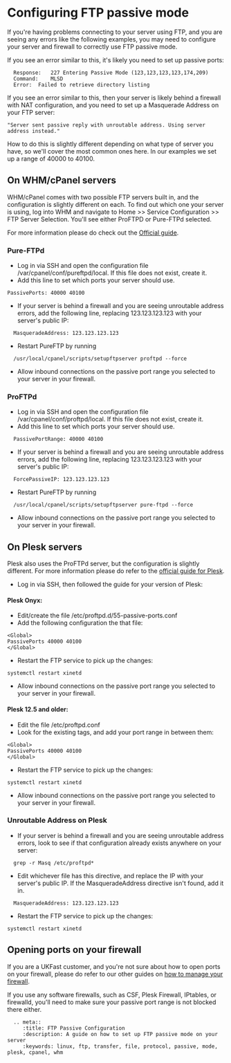 # Configuring FTP passive mode

If you're having problems connecting to your server using FTP, and you are seeing any errors like the following examples, you may need to configure your server and firewall to correctly use FTP passive mode.

If you see an error similar to this, it's likely you need to set up passive ports:
```console
  Response:   227 Entering Passive Mode (123,123,123,123,174,209)
  Command:    MLSD
  Error:  Failed to retrieve directory listing
```

If you see an error similar to this, then your server is likely behind a firewall with NAT configuration, and you need to set up a Masquerade Address on your FTP server:
```console
"Server sent passive reply with unroutable address. Using server address instead."
```

How to do this is slightly different depending on what type of server you have, so we'll cover the most common ones here. In our examples we set up a range of 40000 to 40100.

## On WHM/cPanel servers

WHM/cPanel comes with two possible FTP servers built in, and the configuration is slightly different on each. To find out which one your server is using, log into WHM and navigate to  Home >> Service Configuration >> FTP Server Selection. You'll see either ProFTPD or Pure-FTPd selected.

For more information please do check out the [Official guide](https://documentation.cpanel.net/display/CKB/How+to+Enable+FTP+Passive+Mode).

### Pure-FTPd

- Log in via SSH and open the configuration file /var/cpanel/conf/pureftpd/local. If this file does not exist, create it.
- Add this line to set which ports your server should use.
```console
PassivePorts: 40000 40100
```
- If your server is behind a firewall and you are seeing unroutable address errors, add the following line, replacing 123.123.123.123 with your server's public IP:  
```console
  MasqueradeAddress: 123.123.123.123
```
- Restart PureFTP by running
```console
  /usr/local/cpanel/scripts/setupftpserver proftpd --force
```
- Allow inbound connections on the passive port range you selected to your server in your firewall.

### ProFTPd

- Log in via SSH and open the configuration file /var/cpanel/conf/proftpd/local. If this file does not exist, create it.
- Add this line to set which ports your server should use.
```console
  PassivePortRange: 40000 40100
```
- If your server is behind a firewall and you are seeing unroutable address errors, add the following line, replacing 123.123.123.123 with your server's public IP:  
```console
  ForcePassiveIP: 123.123.123.123
```
- Restart PureFTP by running
```console
  /usr/local/cpanel/scripts/setupftpserver pure-ftpd --force
```
- Allow inbound connections on the passive port range you selected to your server in your firewall.


## On Plesk servers

Plesk also uses the ProFTPd server, but the configuration is slightly different. For more information please do refer to the [official guide for Plesk](https://support.plesk.com/hc/en-us/articles/213902285-How-to-configure-passive-ports-range-for-ProFTPd-on-a-server-behind-a-firewall-).

- Log in via SSH, then followed the guide for your version of Plesk:

#### Plesk Onyx:
- Edit/create the file /etc/proftpd.d/55-passive-ports.conf
- Add the following configuration the that file:
```console
<Global>
PassivePorts 40000 40100
</Global>
```
- Restart the FTP service to pick up the changes:
```console
systemctl restart xinetd
```
- Allow inbound connections on the passive port range you selected to your server in your firewall.

#### Plesk 12.5 and older:
- Edit the file /etc/proftpd.conf
- Look for the existing <Global> tags, and add your port range in between them:
```console
<Global>
PassivePorts 40000 40100
</Global>
```
- Restart the FTP service to pick up the changes:
```console
systemctl restart xinetd
```
- Allow inbound connections on the passive port range you selected to your server in your firewall.

### Unroutable Address on Plesk

- If your server is behind a firewall and you are seeing unroutable address errors, look to see if that configuration already exists anywhere on your server:
```console
  grep -r Masq /etc/proftpd*
```
- Edit whichever file has this directive, and replace the IP with your server's public IP. If the MasqueradeAddress directive isn't found, add it in.
```console
  MasqueradeAddress: 123.123.123.123
```
- Restart the FTP service to pick up the changes:
```console
systemctl restart xinetd
```

## Opening ports on your firewall

If you are a UKFast customer, and you're not sure about how to open ports on your firewall, please do refer to our other guides on [how to manage your firewall](/security/firewalls/).

If you use any software firewalls, such as CSF, Plesk Firewall, IPtables, or firewalld, you'll need to make sure your passive port range is not blocked there either.

```eval_rst
  .. meta::
     :title: FTP Passive Configuration
     :description: A guide on how to set up FTP passive mode on your server
     :keywords: linux, ftp, transfer, file, protocol, passive, mode, plesk, cpanel, whm
```
